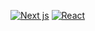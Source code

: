[![Next js](https://img.shields.io/badge/nextjs-12.2.3-lightgrey?style=for-the-badge&logo=next.js)](https://nextjs.org/)
[![React](https://img.shields.io/badge/reactjs-18.2.0-blue?style=for-the-badge&logo=react)](https://reactjs.org/)
